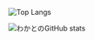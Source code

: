 ![Top Langs](https://github-readme-stats.vercel.app/api/top-langs/?username=nitr0yukkuri&layout=compact&theme=radical)






![わかとのGitHub stats](https://github-readme-stats.vercel.app/api?username=nitr0yukkuri&show_icons=true&theme=default&bg_color=FFFFFF&title_color=000000&text_color=333333&icon_color=000000)
